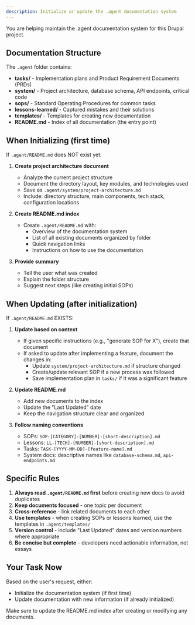 ```yaml
---
description: Initialize or update the .agent documentation system
---
```


You are helping maintain the .agent documentation system for this Drupal project.

## Documentation Structure

The `.agent` folder contains:
- **tasks/** - Implementation plans and Product Requirement Documents (PRDs)
- **system/** - Project architecture, database schema, API endpoints, critical code
- **sops/** - Standard Operating Procedures for common tasks
- **lessons-learned/** - Captured mistakes and their solutions
- **templates/** - Templates for creating new documentation
- **README.md** - Index of all documentation (the entry point)

## When Initializing (first time)

If `.agent/README.md` does NOT exist yet:

1. **Create project architecture document**
   - Analyze the current project structure
   - Document the directory layout, key modules, and technologies used
   - Save as `.agent/system/project-architecture.md`
   - Include: directory structure, main components, tech stack, configuration locations

2. **Create README.md index**
   - Create `.agent/README.md` with:
     - Overview of the documentation system
     - List of all existing documents organized by folder
     - Quick navigation links
     - Instructions on how to use the documentation

3. **Provide summary**
   - Tell the user what was created
   - Explain the folder structure
   - Suggest next steps (like creating initial SOPs)

## When Updating (after initialization)

If `.agent/README.md` EXISTS:

1. **Update based on context**
   - If given specific instructions (e.g., "generate SOP for X"), create that document
   - If asked to update after implementing a feature, document the changes in:
     - Update `system/project-architecture.md` if structure changed
     - Create/update relevant SOP if a new process was followed
     - Save implementation plan in `tasks/` if it was a significant feature

2. **Update README.md**
   - Add new documents to the index
   - Update the "Last Updated" date
   - Keep the navigation structure clear and organized

3. **Follow naming conventions**
   - SOPs: `SOP-[CATEGORY]-[NUMBER]-[short-description].md`
   - Lessons: `LL-[TECH]-[NUMBER]-[short-description].md`
   - Tasks: `TASK-[YYYY-MM-DD]-[feature-name].md`
   - System docs: descriptive names like `database-schema.md`, `api-endpoints.md`

## Specific Rules

1. **Always read `.agent/README.md` first** before creating new docs to avoid duplicates
2. **Keep documents focused** - one topic per document
3. **Cross-reference** - link related documents to each other
4. **Use templates** - when creating SOPs or lessons learned, use the templates in `.agent/templates/`
5. **Version control** - include "Last Updated" dates and version numbers where appropriate
6. **Be concise but complete** - developers need actionable information, not essays

## Your Task Now

Based on the user's request, either:
- Initialize the documentation system (if first time)
- Update documentation with new information (if already initialized)

Make sure to update the README.md index after creating or modifying any documents.
